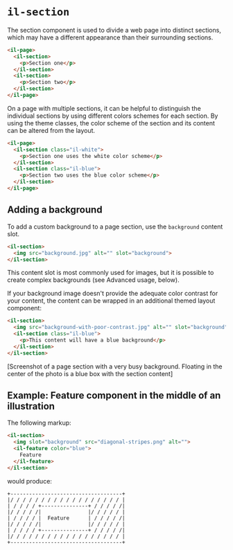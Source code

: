 # `il-section`

The section component is used to divide a web page into distinct sections, which may have a different appearance than their surrounding sections.

```html
<il-page>
  <il-section>
    <p>Section one</p>
  </il-section>
  <il-section>
    <p>Section two</p>
  </il-section>
</il-page>
```
On a page with multiple sections, it can be helpful to distinguish the individual sections by using different colors schemes for each section. By using the theme classes, the color scheme of the section and its content can be altered from the layout.

```html
<il-page>
  <il-section class="il-white">
    <p>Section one uses the white color scheme</p>
  </il-section>
  <il-section class="il-blue">
    <p>Section two uses the blue color scheme</p>
  </il-section>
</il-page>
```
## Adding a background

To add a custom background to a page section, use the `background` content slot.

```html
<il-section>
  <img src="background.jpg" alt="" slot="background">
</il-section>
```
This content slot is most commonly used for images, but it is possible to create complex backgrounds (see Advanced usage, below).

If your background image doesn't provide the adequate color contrast for your content, the content can be wrapped in an additional themed layout component:

```html
<il-section>
  <img src="background-with-poor-contrast.jpg" alt="" slot="background">
  <il-section class="il-blue">
    <p>This content will have a blue background</p>
  </il-section>
</il-section>
```

[Screenshot of a page section with a very busy background. Floating in the center of the photo is a blue box with the section content]

## Example: Feature component in the middle of an illustration

The following markup:

```html
<il-section>
  <img slot="background" src="diagonal-stripes.png" alt="">
  <il-feature color="blue">
    Feature
  </il-feature>
</il-section>
```

would produce:

```
+------------------------------------+
|/ / / / / / / / / / / / / / / / / / |
| / / / / +---------------+ / / / / /|
|/ / / / /|               |/ / / / / |
| / / / / |  Feature      | / / / / /|
|/ / / / /|               |/ / / / / |
| / / / / +---------------+ / / / / /|
|/ / / / / / / / / / / / / / / / / / |
+------------------------------------+

```